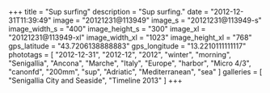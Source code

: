 +++
title = "Sup surfing"
description = "Sup surfing."
date = "2012-12-31T11:39:49"
image = "20121231@113949"
image_s = "20121231@113949-s"
image_width_s = "400"
image_height_s = "300"
image_xl = "20121231@113949-xl"
image_width_xl = "1023"
image_height_xl = "768"
gps_latitude = "43.7206138888883"
gps_longitude = "13.2210111111117"
phototags = [ "2012-12-31", "2012-12", "2012", "winter", "morning", "Senigallia", "Ancona", "Marche", "Italy", "Europe", "harbor", "Micro 4/3", "canonfd", "200mm", "sup", "Adriatic", "Mediterranean", "sea" ]
galleries = [ "Senigallia City and Seaside", "Timeline 2013" ]
+++
